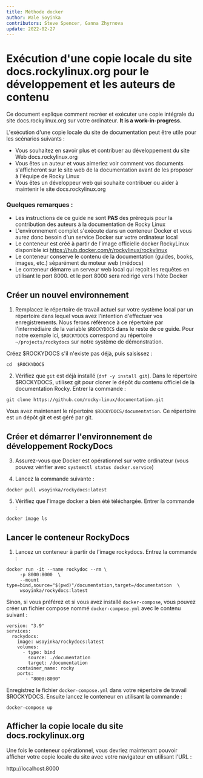 ```yaml
---
title: Méthode docker
author: Wale Soyinka
contributors: Steve Spencer, Ganna Zhyrnova
update: 2022-02-27
---
```


# Exécution d'une copie locale du site docs.rockylinux.org pour le développement et les auteurs de contenu

Ce document explique comment recréer et exécuter une copie intégrale du site docs.rockylinux.org sur votre ordinateur. **It is a work-in-progress.**

L'exécution d'une copie locale du site de documentation peut être utile pour les scénarios suivants :

* Vous souhaitez en savoir plus et contribuer au développement du site Web docs.rockylinux.org
* Vous êtes un auteur et vous aimeriez voir comment vos documents s'afficheront sur le site web de la documentation avant de les proposer à l'équipe de Rocky Linux
* Vous êtes un développeur web qui souhaite contribuer ou aider à maintenir le site docs.rockylinux.org


### Quelques remarques :

* Les instructions de ce guide ne sont **PAS** des prérequis pour la contribution des auteurs à la documentation de Rocky Linux
* L'environnement complet s'exécute dans un conteneur Docker et vous aurez donc besoin d'un service Docker sur votre ordinateur local
* Le conteneur est créé à partir de l'image officielle docker RockyLinux disponible ici https://hub.docker.com/r/rockylinux/rockylinux
* Le conteneur conserve le contenu de la documentation (guides, books, images, etc.) séparément du moteur web (médocs)
* Le conteneur démarre un serveur web local qui reçoit les requêtes en utilisant le port 8000.  et le port 8000 sera redirigé vers l'hôte Docker


## Créer un nouvel environnement

1. Remplacez le répertoire de travail actuel sur votre système local par un répertoire dans lequel vous avez l'intention d'effectuer vos enregistrements. Nous ferons référence à ce répertoire par l'intermédiaire de la variable `$ROCKYDOCS` dans le reste de ce guide.  Pour notre exemple ici, `$ROCKYDOCS` correspond au répertoire `~/projects/rockydocs` sur notre système de démonstration.

Créez $ROCKYDOCS s'il n'existe pas déjà, puis saisissez :

```
cd  $ROCKYDOCS
```

2. Vérifiez que `git` est déjà installé (`dnf -y install git`).  Dans le répertoire $ROCKYDOCS, utilisez git pour cloner le dépôt du contenu officiel de la documentation Rocky. Entrer la commande :

```
git clone https://github.com/rocky-linux/documentation.git
```

Vous avez maintenant le répertoire `$ROCKYDOCS/documentation`. Ce répertoire est un dépôt git et est géré par git.


## Créer et démarrer l'environnement de développement RockyDocs

3.  Assurez-vous que Docker est opérationnel sur votre ordinateur (vous pouvez vérifier avec `systemctl status docker.service`)

4. Lancez la commande suivante :

```
docker pull wsoyinka/rockydocs:latest
```

5. Vérifiez que l'image docker a bien été téléchargée. Entrer la commande :

```
docker image ls
```

## Lancer le conteneur RockyDocs

1. Lancez un conteneur à partir de l'image rockydocs. Entrez la commande :

```
docker run -it --name rockydoc --rm \
     -p 8000:8000  \
     --mount type=bind,source="$(pwd)"/documentation,target=/documentation  \
     wsoyinka/rockydocs:latest

```


Sinon, si vous préférez et si vous avez installé `docker-compose`, vous pouvez créer un fichier compose nommé `docker-compose.yml` avec le contenu suivant :

```
version: "3.9"
services:
  rockydocs:
    image: wsoyinka/rockydocs:latest
    volumes:
      - type: bind
        source: ./documentation
        target: /documentation
    container_name: rocky
    ports:
       - "8000:8000"

```

Enregistrez le fichier `docker-compose.yml` dans votre répertoire de travail $ROCKYDOCS.  Ensuite lancez le conteneur en utilisant la commande :

```
docker-compose up
```


## Afficher la copie locale du site docs.rockylinux.org

Une fois le conteneur opérationnel, vous devriez maintenant pouvoir afficher votre copie locale du site avec votre navigateur en utilisant l'URL :

http://localhost:8000
